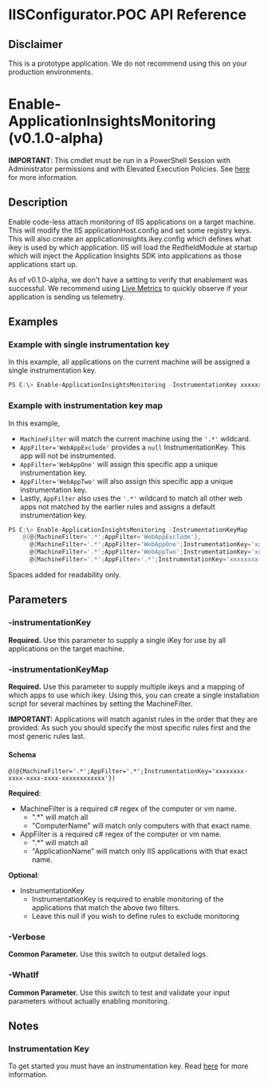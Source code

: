 # IISConfigurator.POC API Reference

## Disclaimer
This is a prototype application. 
We do not recommend using this on your production environments.

# Enable-ApplicationInsightsMonitoring (v0.1.0-alpha)

**IMPORTANT**: This cmdlet must be run in a PowerShell Session with Administrator permissions and with Elevated Execution Policies. See [here](DetailedInstructions.md#run-powershell-as-administrator-with-elevated-execution-policies) for more information.

## Description

Enable code-less attach monitoring of IIS applications on a target machine.
This will modify the IIS applicationHost.config and set some registry keys.
This will also create an applicationinsights.ikey.config which defines what ikey is used by which application.
IIS will load the RedfieldModule at startup which will inject the Application Insights SDK into applications as those applications start up.

As of v0.1.0-alpha, we don't have a setting to verify that enablement was successful. 
We recommend using [Live Metrics](https://docs.microsoft.com/azure/azure-monitor/app/live-stream) to quickly observe if your application is sending us telemetry.

## Examples

### Example with single instrumentation key
In this example, all applications on the current machine will be assigned a single instrumentation key.

```powershell
PS C:\> Enable-ApplicationInsightsMonitoring -InstrumentationKey xxxxxxxx-xxxx-xxxx-xxxx-xxxxxxxxxxxx
```

### Example with instrumentation key map
In this example, 
- `MachineFilter` will match the current machine using the `'.*'` wildcard.
- `AppFilter='WebAppExclude'` provides a `null` InstrumentationKey. This app will not be instrumented.
- `AppFilter='WebAppOne'` will assign this specific app a unique instrumentation key.
- `AppFilter='WebAppTwo'` will also assign this specific app a unique instrumentation key.
- Lastly, `AppFilter` also uses the `'.*'` wildcard to match all other web apps not matched by the earlier rules and assigns a default instrumentation key.

```powershell
PS C:\> Enable-ApplicationInsightsMonitoring -InstrumentationKeyMap 
	@(@{MachineFilter='.*';AppFilter='WebAppExclude'},
	  @{MachineFilter='.*';AppFilter='WebAppOne';InstrumentationKey='xxxxxxxx-xxxx-xxxx-xxxx-xxxxxxxxxxx1'},
	  @{MachineFilter='.*';AppFilter='WebAppTwo';InstrumentationKey='xxxxxxxx-xxxx-xxxx-xxxx-xxxxxxxxxxx2'},
	  @{MachineFilter='.*';AppFilter='.*';InstrumentationKey='xxxxxxxx-xxxx-xxxx-xxxx-xxxxxdefault'})

```
Spaces added for readability only.

## Parameters 

### -instrumentationKey
**Required.** Use this parameter to supply a single iKey for use by all applications on the target machine.

### -instrumentationKeyMap
**Required.** Use this parameter to supply multiple ikeys and a mapping of which apps to use which ikey. Using this, you can create a single installation script for several machines by setting the MachineFilter. 

**IMPORTANT:** Applications will match aganist rules in the order that they are provided. As such you should specify the most specific rules first and the most generic rules last.

#### Schema
`@(@{MachineFilter='.*';AppFilter='.*';InstrumentationKey='xxxxxxxx-xxxx-xxxx-xxxx-xxxxxxxxxxxx'})`

**Required**:
- MachineFilter is a required c# regex of the computer or vm name.
	- ".*" will match all
	- "ComputerName" will match only computers with that exact name.
- AppFilter is a required c# regex of the computer or vm name.
	- ".*" will match all
	- "ApplicationName" will match only IIS applications with that exact name.

**Optional**: 
- InstrumentationKey
	- InstrumentationKey is required to enable monitoring of the applications that match the above two filters.
	- Leave this null if you wish to define rules to exclude monitoring



### -Verbose
**Common Parameter.** Use this switch to output detailed logs.

### -WhatIf 
**Common Parameter.** Use this switch to test and validate your input parameters without actually enabling monitoring.


## Notes

### Instrumentation Key
To get started you must have an instrumentation key. Read [here](https://docs.microsoft.com/azure/azure-monitor/app/create-new-resource#copy-the-instrumentation-key) for more information.
